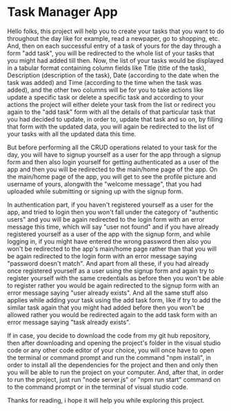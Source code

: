 # Task Manager App
Hello folks, this project will help you to create your tasks that you want to do throughout the day like for example, read a newpaper, go to shopping, etc. And, then on each successful entry of a task of yours for the day through a form "add task", you will be redirected to the whole list of your tasks that you might had added till then. Now, the list of your tasks would be displayed in a tabular format containing column fields like Title (title of the task), Description (description of the task), Date (according to the date when the task was added) and Time (according to the time when the task was added), and the other two columns will be for you to take actions like update a specific task or delete a specific task and according to your actions the project will either delete your task from the list or redirect you again to the "add task" form with all the details of that particular task that you had decided to update, in order to, update that task and so on, by filling that form with the updated data, you will again be redirected to the list of your tasks with all the updated data this time.

But before performing all the CRUD operations related to your task for the day, you will have to signup yourself as a user for the app through a signup form and then also login yourself for getting authenticated as a user of the app and then you will be redirected to the main/home page of the app. On the main/home page of the app, you will get to see the profile picture and username of yours, alongwith the "welcome message", that you had uploaded while submitting or signing up with the signup form.

In authentication part, if you haven't registered yourself as a user for the app, and tried to login then you won't fall under the category of "authentic users" and you will be again redirected to the login form with an error message this time, which will say "user not found" and if you have already registered yourself as a user of the app with the signup form, and while logging in, if you might have entered the wrong password then also you won't be redirected to the app's main/home page rather than that you will be again redirected to the login form with an error message saying "password doesn't match". And apart from all these, if you had already once registered yourself as a user using the signup form and again try to register yourself with the same credentials as before then you won't be able to register rather you would be again redirected to the signup form with an error message saying "user already exists". And all the same stuff also applies while adding your task using the add task form, like if try to add the similar task again that you might had added before then you won't be allowed rather you would be redirected again to the add task form with an error message saying "task already exists".

If in case, you decide to download the code from my git hub repository, then after downloading and opening the project's folder in the visual studio code or any other code editor of your choice, you will once have to open the terminal or command prompt and run the command "npm install", in order to install all the dependencies for the project and then and only then you will be able to run the project on your computer. And, after that, in order to run the project, just run "node server.js" or "npm run start" command on to the command prompt or in the terminal of visual studio code.

Thanks for reading, i hope it will help you while exploring this project.
